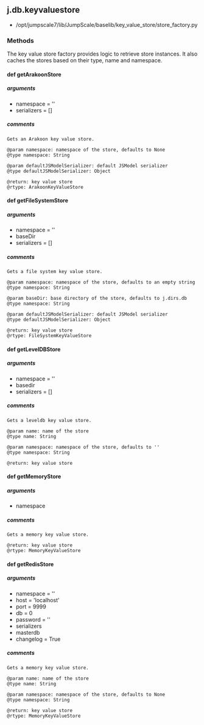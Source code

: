 <!-- toc -->
## j.db.keyvaluestore

- /opt/jumpscale7/lib/JumpScale/baselib/key_value_store/store_factory.py

### Methods

The key value store factory provides logic to retrieve store instances. It
also caches the stores based on their type, name and namespace.

#### def getArakoonStore 

##### arguments

- namespace = ''
- serializers = []

##### comments

```
Gets an Arakoon key value store.

@param namespace: namespace of the store, defaults to None
@type namespace: String

@param defaultJSModelSerializer: default JSModel serializer
@type defaultJSModelSerializer: Object

@return: key value store
@rtype: ArakoonKeyValueStore

```

#### def getFileSystemStore 

##### arguments

- namespace = ''
- baseDir
- serializers = []

##### comments

```
Gets a file system key value store.

@param namespace: namespace of the store, defaults to an empty string
@type namespace: String

@param baseDir: base directory of the store, defaults to j.dirs.db
@type namespace: String

@param defaultJSModelSerializer: default JSModel serializer
@type defaultJSModelSerializer: Object

@return: key value store
@rtype: FileSystemKeyValueStore

```

#### def getLevelDBStore 

##### arguments

- namespace = ''
- basedir
- serializers = []

##### comments

```
Gets a leveldb key value store.

@param name: name of the store
@type name: String

@param namespace: namespace of the store, defaults to ''
@type namespace: String

@return: key value store

```

#### def getMemoryStore 

##### arguments

- namespace

##### comments

```
Gets a memory key value store.

@return: key value store
@rtype: MemoryKeyValueStore

```

#### def getRedisStore 

##### arguments

- namespace = ''
- host = 'localhost'
- port = 9999
- db = 0
- password = ''
- serializers
- masterdb
- changelog = True

##### comments

```
Gets a memory key value store.

@param name: name of the store
@type name: String

@param namespace: namespace of the store, defaults to None
@type namespace: String

@return: key value store
@rtype: MemoryKeyValueStore

```

